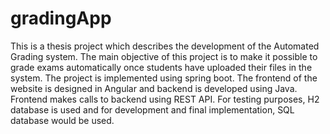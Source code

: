 # gradingApp
This is a thesis project which describes the development of the Automated Grading system. The main objective of this project is to make it possible to grade exams automatically once students have uploaded their files in the system. The project is implemented using spring boot. The frontend of the website is designed in Angular and backend is developed using Java. Frontend makes calls to backend using REST API. For testing purposes, H2 database is used and for development and final implementation, SQL database would be used.
